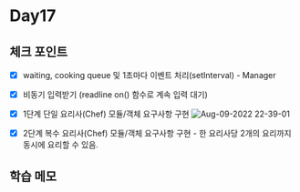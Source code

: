 # Day17

## 체크 포인트
- [x] waiting, cooking queue 및 1초마다 이벤트 처리(setInterval) - Manager
- [x] 비동기 입력받기 (readline on() 함수로 계속 입력 대기)
- [x] 1단계 단일 요리사(Chef) 모듈/객체 요구사항 구현
![Aug-09-2022 22-39-01](https://user-images.githubusercontent.com/64758931/183664226-68238a6a-ce46-48b9-b186-0293325bdff5.gif)

- [x] 2단계 복수 요리사(Chef) 모듈/객체 요구사항 구현 - 한 요리사당 2개의 요리까지 동시에 요리할 수 있음. 
## 학습 메모
